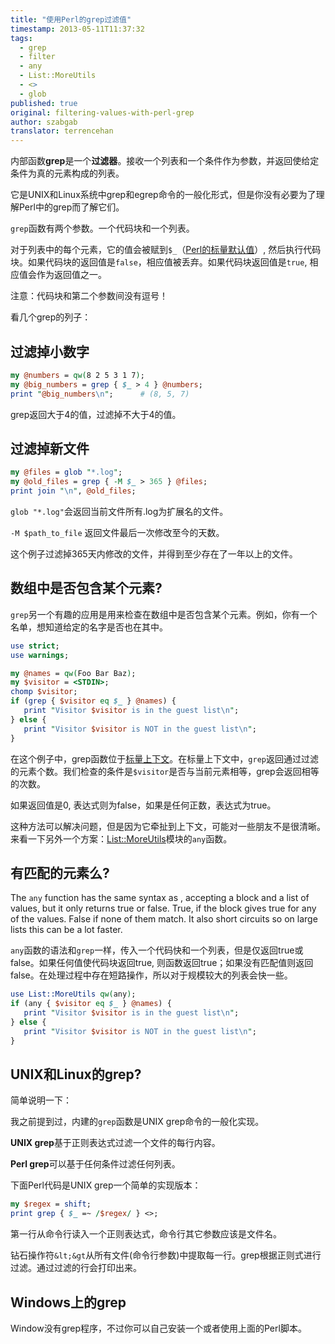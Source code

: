 ```yaml
---
title: "使用Perl的grep过滤值"
timestamp: 2013-05-11T11:37:32
tags:
  - grep
  - filter
  - any
  - List::MoreUtils
  - <>
  - glob
published: true
original: filtering-values-with-perl-grep
author: szabgab
translator: terrencehan
---
```



内部函数<b>grep</b>是一个<b>过滤器</b>。接收一个列表和一个条件作为参数，并返回使给定条件为真的元素构成的列表。

它是UNIX和Linux系统中grep和egrep命令的一般化形式，但是你没有必要为了理解Perl中的grep而了解它们。


`grep`函数有两个参数。一个代码块和一个列表。

对于列表中的每个元素，它的值会被赋到`$_`（[Perl的标量默认值](/the-default-variable-of-perl)）, 然后执行代码块。如果代码块的返回值是`false`，相应值被丢弃。如果代码块返回值是`true`, 相应值会作为返回值之一。


注意：代码块和第二个参数间没有逗号！

看几个grep的列子：

## 过滤掉小数字

```perl
my @numbers = qw(8 2 5 3 1 7);
my @big_numbers = grep { $_ > 4 } @numbers;
print "@big_numbers\n";      # (8, 5, 7)
```

grep返回大于4的值，过滤掉不大于4的值。


## 过滤掉新文件

```perl
my @files = glob "*.log";
my @old_files = grep { -M $_ > 365 } @files;
print join "\n", @old_files;
```

`glob "*.log"`会返回当前文件所有.log为扩展名的文件。

`-M $path_to_file` 返回文件最后一次修改至今的天数。

这个例子过滤掉365天内修改的文件，并得到至少存在了一年以上的文件。

## 数组中是否包含某个元素?

`grep`另一个有趣的应用是用来检查在数组中是否包含某个元素。例如，你有一个名单，想知道给定的名字是否也在其中。

```perl
use strict;
use warnings;

my @names = qw(Foo Bar Baz);
my $visitor = <STDIN>;
chomp $visitor;
if (grep { $visitor eq $_ } @names) {
   print "Visitor $visitor is in the guest list\n";
} else {
   print "Visitor $visitor is NOT in the guest list\n";
}
```

在这个例子中，grep函数位于[标量上下文](https://perlmaven.com/scalar-and-list-context-in-perl)。在标量上下文中，`grep`返回通过过滤的元素个数。我们检查的条件是`$visitor`是否与当前元素相等，grep会返回相等的次数。

如果返回值是0, 表达式则为false，如果是任何正数，表达式为true。

这种方法可以解决问题，但是因为它牵扯到上下文，可能对一些朋友不是很清晰。来看一下另外一个方案：[List::MoreUtils](https://metacpan.org/pod/List::MoreUtils)模块的`any`函数。

## 有匹配的元素么?

The `any` function has the same syntax as , accepting a block and a list of values,
but it only returns true or false. True, if the block gives true
for any of the values. False if none of them match.
It also short circuits so on large lists this can be a lot faster.

`any`函数的语法和`grep`一样，传入一个代码快和一个列表，但是仅返回true或false。如果任何值使代码块返回true, 则函数返回true；如果没有匹配值则返回false。在处理过程中存在短路操作，所以对于规模较大的列表会快一些。

```perl
use List::MoreUtils qw(any);
if (any { $visitor eq $_ } @names) {
   print "Visitor $visitor is in the guest list\n";
} else {
   print "Visitor $visitor is NOT in the guest list\n";
}
```


## UNIX和Linux的grep?

简单说明一下：

我之前提到过，内建的`grep`函数是UNIX grep命令的一般化实现。

<b>UNIX grep</b>基于正则表达式过滤一个文件的每行内容。

<b>Perl grep</b>可以基于任何条件过滤任何列表。

下面Perl代码是UNIX grep一个简单的实现版本：

```perl
my $regex = shift;
print grep { $_ =~ /$regex/ } <>;
```

第一行从命令行读入一个正则表达式，命令行其它参数应该是文件名。

钻石操作符`&lt;&gt`从所有文件(命令行参数)中提取每一行。grep根据正则式进行过滤。通过过滤的行会打印出来。

## Windows上的grep

Window没有grep程序，不过你可以自己安装一个或者使用上面的Perl脚本。
